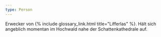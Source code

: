 ```yaml
---
type: Person
---
```


Erwecker von {% include glossary_link.html title="Lifferlas" %}. Hält sich
angeblich momentan im Hochwald nahe der Schattenkathedrale auf.
